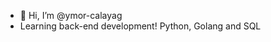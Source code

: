 - 👋 Hi, I’m @ymor-calayag
- Learning back-end development! Python, Golang and SQL
<!---
ymor-calayag/ymor-calayag is a ✨ special ✨ repository because its `README.md` (this file) appears on your GitHub profile.
You can click the Preview link to take a look at your changes.
--->
